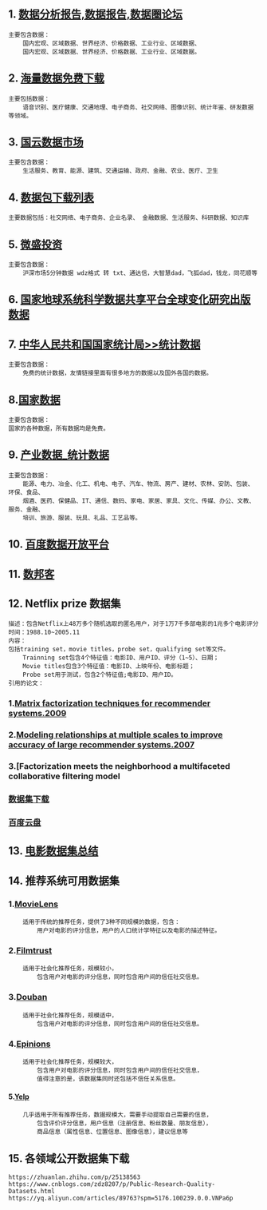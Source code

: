 ## 1. [数据分析报告,数据报告,数据圈论坛](http://www.shujuquan.com.cn/) 
    主要包含数据：
        国内宏观、区域数据、世界经济、价格数据、工业行业、区域数据、
        国内宏观、区域数据、世界经济、价格数据、工业行业、区域数据。
## 2. [海量数据免费下载](http://www.datatang.com/)
    主要包括数据：
        语音识别、医疗健康、交通地理、电子商务、社交网络、图像识别、统计年鉴、研发数据等领域。
## 3. [国云数据市场]( http://www.moojnn.com/)
    主要包含数据：
        生活服务、教育、能源、建筑、交通运输、政府、金融、农业、医疗、卫生
## 4. [数据包下载列表]( http://www.dataduoduo.com/) 
    主要数据包括：社交网络、电子商务、企业名录、 金融数据、生活服务、科研数据、知识库
## 5. [微盛投资](http://www.wstock.net/wstock/wsmin.htm)
    主要包含数据： 
        沪深市场5分钟数据 wdz格式 转 txt、通达信，大智慧dad，飞狐dad，钱龙，同花顺等
## 6. [国家地球系统科学数据共享平台全球变化研究出版数据](http://www.geodata.cn/thematicView/)
## 7. [中华人民共和国国家统计局>>统计数据](http://www.stats.gov.cn/tjsj/)
    主要包含数据： 
        免费的统计数据，友情链接里面有很多地方的数据以及国外各国的数据。
## 8.[国家数据](http://data.stats.gov.cn/)
    主要包含数据：
    国家的各种数据，所有数据均是免费。
## 9. [产业数据_统计数据](http://www.chyxx.com/data/)
    主要包含数据： 
        能源、电力、冶金、化工、机电、电子、汽车、物流、房产、建材、农林、安防、包装、环保、食品、
        烟酒、医药、保健品、IT、通信、数码、家电、家居、家具、文化、传媒、办公、文教、服务、金融、
        培训、旅游、服装、玩具、礼品、工艺品等。
## 10. [百度数据开放平台](https://open.baidu.com/open/#/)
    
## 11. [数邦客]( http://www.databanker.cn/)
   
## 12. Netflix prize 数据集
    描述：包含Netflix上48万多个随机选取的匿名用户，对于1万7千多部电影的1兆多个电影评分
    时间：1988.10~2005.11
    内容：
    包括training set，movie titles，probe set，qualifying set等文件。
        Trainning set包含4个特征值：电影ID、用户ID、评分（1~5）、日期；
        Movie titles包含3个特征值：电影ID、上映年份、电影标题；
        Probe set用于测试，包含2个特征值;电影ID、用户ID。
    引用的论文：
 ### 1.[Matrix factorization techniques for recommender systems.2009](https://datajobs.com/data-science-repo/Recommender-Systems-%5BNetflix%5D.pdf)
            
### 2.[Modeling relationships at multiple scales to improve accuracy of large recommender systems.2007](https://dl.acm.org/citation.cfm?id=1281206)
            
### 3.[Factorization meets the neighborhood a multifaceted collaborative filtering model
### [数据集下载](https://www.kaggle.com/netflix-inc/netflix-prize-data)
### [百度云盘](http://dataju.cn/Dataju/web/datasetInstanceDetail/32)
        
## 13. [电影数据集总结]( https://blog.csdn.net/czzffff/article/details/44179087)
## 14. 推荐系统可用数据集
### 1.[MovieLens](https://grouplens.org/datasets/movielens/)
        适用于传统的推荐任务，提供了3种不同规模的数据，包含：
            用户对电影的评分信息，用户的人口统计学特征以及电影的描述特征。
### 2.[Filmtrust](http://www.librec.net/datasets/filmtrust.zip)
        适用于社会化推荐任务，规模较小，
            包含用户对电影的评分信息，同时包含用户间的信任社交信息。   
### 3.[Douban](https://www.cse.cuhk.edu.hk/irwin.king.new/pub/data/douban)
        适用于社会化推荐任务，规模适中，
            包含用户对电影的评分信息，同时包含用户间的信任社交信息。 
### 4.[Epinions](http://www.trustlet.org/datasets/)
        适用于社会化推荐任务，规模较大，
            包含用户对电影的评分信息，同时包含用户间的信任社交信息，
            值得注意的是，该数据集同时还包括不信任关系信息。
#### 5.[Yelp]( https://www.yelp.com/dataset/challenge)
        几乎适用于所有推荐任务，数据规模大，需要手动提取自己需要的信息，
            包含评价评分信息，用户信息（注册信息、粉丝数量、朋友信息），
            商品信息（属性信息、位置信息、图像信息），建议信息等  
## 15. 各领域公开数据集下载
    https://zhuanlan.zhihu.com/p/25138563
    https://www.cnblogs.com/zdz8207/p/Public-Research-Quality-Datasets.html
    https://yq.aliyun.com/articles/89763?spm=5176.100239.0.0.VNPa6p